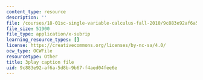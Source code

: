 ```yaml
---
content_type: resource
description: ''
file: /courses/18-01sc-single-variable-calculus-fall-2010/9c883e92af6a5d8b9b67f4aed04fee6e_9v25gg2qJYE.vtt
file_size: 51900
file_type: application/x-subrip
learning_resource_types: []
license: https://creativecommons.org/licenses/by-nc-sa/4.0/
ocw_type: OCWFile
resourcetype: Other
title: 3play caption file
uid: 9c883e92-af6a-5d8b-9b67-f4aed04fee6e
---
```

